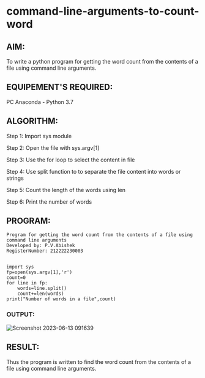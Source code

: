 # command-line-arguments-to-count-word
## AIM:
To write a python program for getting the word count from the contents of a file using command line arguments.
## EQUIPEMENT'S REQUIRED: 
PC
Anaconda - Python 3.7
## ALGORITHM: 

Step 1:
Import sys module

Step 2:
Open the file with sys.argv[1]

Step 3:
Use the for loop to select the content in file

Step 4:
Use split function to to separate the file content into words or strings

Step 5:
Count the length of the words using len

Step 6:
Print the number of words
## PROGRAM:
```
Program for getting the word count from the contents of a file using command line arguments
Developed by: P.V.Abishek
RegisterNumber: 212222230003


import sys
fp=open(sys.argv[1],'r')
count=0
for line in fp:
    words=line.split()
    count+=len(words)
print("Number of words in a file",count)
```
### OUTPUT:
![Screenshot 2023-06-13 091639](https://github.com/pvabishek/command-line-arguments-to-count-word/assets/119405626/d7517203-a40a-4028-93b8-fa40dbb049d7)



## RESULT:
Thus the program is written to find the word count from the contents of a file using command line arguments.
